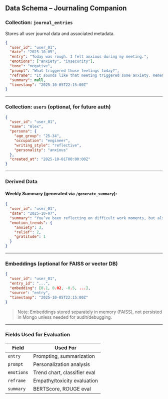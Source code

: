 ## Data Schema – Journaling Companion

### Collection: `journal_entries`

Stores all user journal data and associated metadata.

```json
{
  "user_id": "user_01",
  "date": "2025-10-05",
  "entry": "Today was rough. I felt anxious during my meeting.",
  "emotions": ["anxiety", "insecurity"],
  "tone": "negative",
  "prompt": "What triggered those feelings today?",
  "reframe": "It sounds like that meeting triggered some anxiety. Remember that showing up is a win. Tomorrow is a new opportunity.",
  "summary": null,
  "timestamp": "2025-10-05T22:15:00Z"
}
```

---

### Collection: `users` (optional, for future auth)

```json
{
  "user_id": "user_01",
  "name": "Alex",
  "persona": {
    "age_group": "25-34",
    "occupation": "engineer",
    "writing_style": "reflective",
    "personality": "anxious"
  },
  "created_at": "2025-10-01T00:00:00Z"
}
```

---

### Derived Data

#### Weekly Summary (generated via `/generate_summary`):
```json
{
  "user_id": "user_01",
  "date": "2025-10-07",
  "summary": "You’ve been reflecting on difficult work moments, but also reached out to a friend which helped you cope.",
  "emotion_trends": {
    "anxiety": 3,
    "relief": 2,
    "gratitude": 1
  }
}
```

---

### Embeddings (optional for FAISS or vector DB)
```json
{
  "user_id": "user_01",
  "entry_id": "...",
  "embedding": [0.1, 0.02, -0.5, ...],
  "source": "entry",
  "timestamp": "2025-10-05T22:15:00Z"
}
```

> Note: Embeddings stored separately in memory (FAISS), not persisted in Mongo unless needed for audit/debugging.

---

### Fields Used for Evaluation

| Field       | Used For                    |
|-------------|-----------------------------|
| `entry`     | Prompting, summarization    |
| `prompt`    | Personalization analysis     |
| `emotions`  | Trend chart, classifier eval |
| `reframe`   | Empathy/toxicity evaluation  |
| `summary`   | BERTScore, ROUGE eval       |

